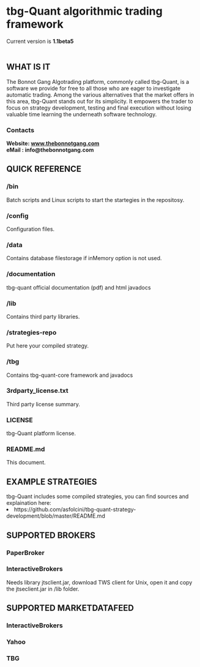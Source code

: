 <h1>tbg-Quant algorithmic trading framework</h1>
Current version is <b>1.1beta5</b>
<br><br>

<h2>WHAT IS IT</h2>
<p>
The Bonnot Gang Algotrading platform, commonly called tbg-Quant, is a software we provide for free to all those who are eager to investigate automatic trading. Among the various alternatives that the market offers in this area, tbg-Quant stands out for its simplicity. It empowers the trader to focus on strategy development, testing and final execution without losing valuable time learning the underneath software technology.
</p>

<h3>Contacts</h3>
<b>Website: <a href="http://www.thebonnotgang.com">www.thebonnotgang.com</a></b><br>
<b>eMail  : info@thebonnotgang.com</b>


<h2>QUICK REFERENCE</h2>

<h3>/bin</h3>
Batch scripts and Linux scripts to start the startegies in the repositosy.

<h3>/config</h3>
Configuration files.

<h3>/data</h3>
Contains database filestorage if inMemory option is not used.

<h3>/documentation</h3>
tbg-quant official documentation (pdf) and html javadocs

<h3>/lib</h3>
Contains third party libraries.

<h3>/strategies-repo</h3>
Put here your compiled strategy.

<h3>/tbg</h3>
Contains tbg-quant-core framework and javadocs


<h3>3rdparty_license.txt</h3>
Third party license summary.

<h3>LICENSE</h3>
tbg-Quant platform license.

<h3>README.md</h3>
This document.

<br>
<h2>EXAMPLE STRATEGIES</h2>
tbg-Quant includes some compiled strategies, you can find sources and explaination here:<br>
<li> https://github.com/asfolcini/tbg-quant-strategy-development/blob/master/README.md

<br>
<h2>SUPPORTED BROKERS</h2>

<h3>PaperBroker</h3>
<h3>InteractiveBrokers</h3>
Needs library jtsclient.jar, download TWS client for Unix, open it and copy the jtseclient.jar in /lib folder.

<br>
<h2>SUPPORTED MARKETDATAFEED</h2>

<h3>InteractiveBrokers</h3>
<h3>Yahoo</h3>
<h3>TBG</h3>

